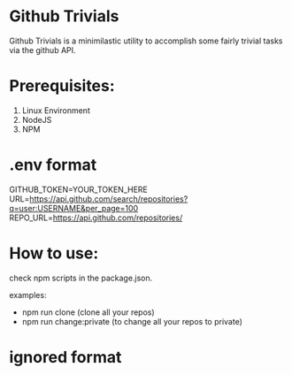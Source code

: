 # Github Trivials
Github Trivials is a minimilastic utility to accomplish some fairly trivial tasks via the github API.

# Prerequisites:
1. Linux Environment
2. NodeJS
3. NPM

# .env format
GITHUB_TOKEN=YOUR_TOKEN_HERE  
URL=https://api.github.com/search/repositories?q=user:USERNAME&per_page=100    
REPO_URL=https://api.github.com/repositories/  

# How to use:
check npm scripts in the package.json.

examples:
+ npm run clone (clone all your repos)
+ npm run change:private (to change all your repos to private)


# ignored format





